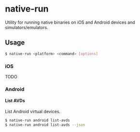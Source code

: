 # native-run

Utility for running native binaries on iOS and Android devices and simulators/emulators.

## Usage

```bash
$ native-run <platform> <command> [options]
```

### iOS

TODO

### Android

#### List AVDs

List Android virtual devices.

```bash
$ native-run android list-avds
$ native-run android list-avds --json
```
